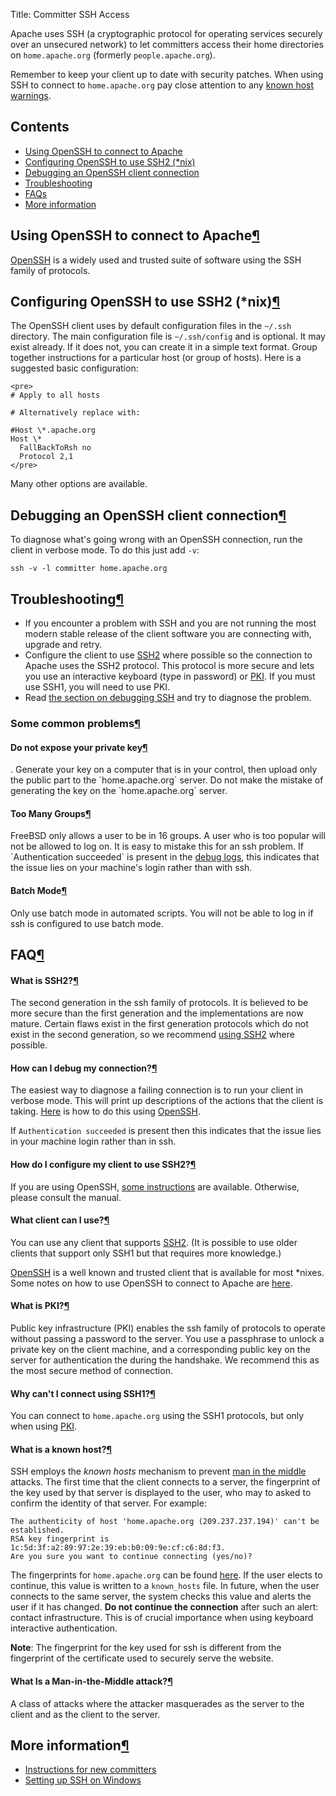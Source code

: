 Title: Committer SSH Access

Apache uses SSH (a cryptographic protocol for operating services securely over an unsecured network) to let committers access their home directories on `home.apache.org` (formerly `people.apache.org`). 

Remember to keep your client up to date with security patches. When using SSH to connect to `home.apache.org` pay close attention to any <a href="#known-host">known host warnings</a>. 

## Contents ##

  - <a href="#openssh">Using OpenSSH to connect to Apache</a>
  - <a href="#openssh-ssh2">Configuring OpenSSH to use SSH2 (*nix)</a>
  - <a href="#debug-ssh">Debugging an OpenSSH client connection</a>
  - <a href="#troubleshooting">Troubleshooting</a>
  - <a href="#FAQ">FAQs</a>
  - <a href="#elsewhere">More information</a>

<h2 id="openssh">Using OpenSSH to connect to Apache<a class="headerlink" href="#openssh" title="Permanent link">&para;</a></h2>

<a href="https://www.openssh.org" target="_blank">OpenSSH</a> is a widely used and trusted suite of software using the SSH family of protocols.

<h2 id="openssh-ssh2">Configuring OpenSSH to use SSH2 (*nix)<a class="headerlink" href="#openssh-ssh2" title="Permanent link">&para;</a></h2>

The OpenSSH client uses by default configuration files in the `~/.ssh` directory. The main configuration file is `~/.ssh/config` and is optional. It may exist already. If it does not, you can create it in a simple text format. Group together instructions for a particular host (or group of hosts). Here is a suggested basic configuration:

```
<pre>
# Apply to all hosts

# Alternatively replace with: 

#Host \*.apache.org
Host \*
  FallBackToRsh no
  Protocol 2,1
</pre>
```

Many other options are available.

<h2 id="debug-ssh">Debugging an OpenSSH client connection<a class="headerlink" href="#debug-ssh" title="Permanent link">&para;</a></h2>

To diagnose what's going wrong with an OpenSSH connection, run the client in verbose mode. To do this just add `-v`:

```
ssh -v -l committer home.apache.org
```

<h2 id="troubleshooting">Troubleshooting<a class="headerlink" href="#troubleshooting" title="Permanent link">&para;</a></h2>

  - If you encounter a problem with SSH and you are not running the most modern stable release of the client software you are connecting with, upgrade and retry.
  - Configure the client to use <a href="#ssh2-configuration"> SSH2</a> where possible so the connection to Apache uses the SSH2 protocol. This protocol is more secure and lets you use an interactive keyboard (type in password) or <a href="#pki">PKI</a>. If you must use SSH1, you will need to use PKI.
  - Read <a href="#ssh-debug">the section on debugging SSH</a> and try to diagnose the problem.
  
<h3 id="common-problems">Some common problems<a class="headerlink" href="#common-problems" title="Permanent link">&para;</a></h3>

<h4 id="exposed">Do not expose your private key<a class="headerlink" href="#exposed" title="Permanent link">&para;</a></h4>. Generate your key on a computer that is in your control, then upload only the public part to the `home.apache.org` server. Do not make the mistake of generating the key on the `home.apache.org` server.</p>

<h4 id="too-many-groups">Too Many Groups<a class="headerlink" href="#too-many-groups" title="Permanent link">&para;</a></h4>
FreeBSD only allows a user to be in 16 groups. A user who is too popular will not be allowed to log on. It is easy to mistake this for an ssh problem. If `Authentication succeeded` is present in the <a href="#ssh-debug">debug logs</a>, this indicates that the issue lies on your machine's login rather than with ssh.

<h4 id="batch-mode">Batch Mode<a class="headerlink" href="#batch-mode" title="Permanent link">&para;</a></h4>

Only use batch mode in automated scripts. You will not be able to log in if ssh is configured to use batch mode.

<h2 id="FAQ">FAQ<a class="headerlink" href="#FAQ" title="Permanent link">&para;</a></h2>

<h4 id="ssh2">What is SSH2?<a class="headerlink" href="#ssh2" title="Permanent link">&para;</a></h4>

The second generation in the ssh family of protocols. It is believed to be more secure than the first generation and the implementations are now mature. Certain flaws exist in the first generation protocols which do not exist in the second generation, so we recommend <a href="#ssh2-configuration">using SSH2</a> where possible.

<h4 id="ssh-debug">How can I debug my connection?<a class="headerlink" href="#ssh-debug" title="Permanent link">&para;</a></h4>

The easiest way to diagnose a failing connection is to run your client in verbose mode. This will print up descriptions of the actions that the client is taking. <a href="#debug-ssh">Here</a> is how to do this using <a href="https://www.openssh.org" target="_blank">OpenSSH</a>.

If <code>Authentication succeeded</code> is present then this indicates that the issue
lies in your machine login rather than in ssh.

<h4 id="ssh2-configuration">How do I configure my client to use SSH2?<a class="headerlink" href="#ssh2-configuration" title="Permanent link">&para;</a></h4>

If you are using OpenSSH, <a href="#openssh-ssh2">some instructions</a> are available. Otherwise, please consult the manual.

<h4 id="what-client">What client can I use?<a class="headerlink" href="#what-client" title="Permanent link">&para;</a></h4>

You can use any client that supports <a href="#ssh2">SSH2</a>. (It is possible to use older
clients that support only SSH1 but that requires more knowledge.)

<a href="http://www.openssh.org">OpenSSH</a> is a well known and trusted client that
is available for most *nixes. Some notes on how to use OpenSSH to connect
to Apache are <a href="#openssh">here</a>.

<h4 id="pki">What is PKI?<a class="headerlink" href="#pki" title="Permanent link">&para;</a></h4>

Public key infrastructure (PKI) enables the ssh family of protocols to operate without passing a password to the server. You use a passphrase to unlock a private key on the client machine, and a corresponding public key on the server for authentication the during the handshake. We recommend this as the most secure method of connection.

<h4 id="no-connection">Why can't I connect using SSH1?<a class="headerlink" href="#no-connection" title="Permanent link">&para;</a></h4>

You can connect to `home.apache.org` using the SSH1 protocols, but only when using <a href="#pki">PKI</a>.

<h4 id="known-host">What is a known host?<a class="headerlink" href="#known-host" title="Permanent link">&para;</a></h4>

SSH employs the <em>known hosts</em> mechanism to prevent <a href="#middle-man-attacks">man in the
middle</a> attacks. The first time that the client connects to a server, the fingerprint of the key used by that server is
displayed to the user, who may to asked to confirm the identity of that server. For example:

```
The authenticity of host 'home.apache.org (209.237.237.194)' can't be established.
RSA key fingerprint is 1c:5d:3f:a2:89:97:2e:39:eb:b0:09:9e:cf:c6:8d:f3.
Are you sure you want to continue connecting (yes/no)? 
```

The fingerprints for <code>home.apache.org</code> can be found
<a href="https://www.apache.org/dev/new-committers-guide.html#identity-theft">here</a>. If the user elects to continue,
this value is written to a `known_hosts` file. In future, when the user connects to the same server, the system checks this value and alerts the user if it has changed. **Do not continue the connection** after such an alert: contact infrastructure. This is of crucial importance when using keyboard interactive authentication.

**Note**: The fingerprint for the key used for ssh is different from the fingerprint of the certificate used to securely serve the
website.

<h4 id="middle-man-attacks">What Is a Man-in-the-Middle attack?<a class="headerlink" href="#middle-man-attacks" title="Permanent link">&para;</a></h4>

A class of attacks where the attacker masquerades as the server to the client and as the client to the server.

<h2 id="elsewhere">More information<a class="headerlink" href="#elsewhere" title="Permanent link">&para;</a></h2>

  - <a href="https://www.apache.org/dev/new-committers-guide.html#ssh#ssh" target="_blank">Instructions for new committers</a>
  - [Setting up SSH on Windows](user-ssh-windows.html)
